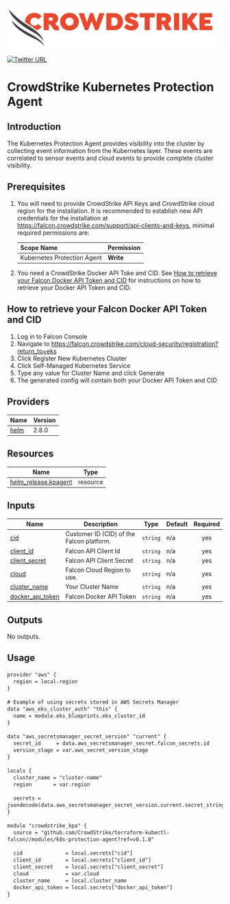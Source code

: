 <!-- BEGIN_TF_DOCS -->
![CrowdStrike FalconPy](https://raw.githubusercontent.com/CrowdStrike/falconpy/main/docs/asset/cs-logo.png)

[![Twitter URL](https://img.shields.io/twitter/url?label=Follow%20%40CrowdStrike&style=social&url=https%3A%2F%2Ftwitter.com%2FCrowdStrike)](https://twitter.com/CrowdStrike)<br/>

# CrowdStrike Kubernetes Protection Agent

## Introduction

The Kubernetes Protection Agent provides visibility into the cluster by collecting event information from the Kubernetes layer. These events are correlated to sensor events and cloud events to provide complete cluster visibility.

## Prerequisites

1. You will need to provide CrowdStrike API Keys and CrowdStrike cloud region for the installation. It is recommended to establish new API credentials for the installation at https://falcon.crowdstrike.com/support/api-clients-and-keys, minimal required permissions are:

    | Scope Name                  | Permission |
    |-----------------------------|------------|
    | Kubernetes Protection Agent | **Write**  |

2. You need a CrowdStrike Docker API Toke and CID. See [How to retrieve your Falcon Docker API Token and CID](#how-to-retrieve-your-falcon-docker-api-token-and-cid) for instructions on how to retrieve your Docker API Token and CID.

## How to retrieve your Falcon Docker API Token and CID
1. Log in to Falcon Console
2. Navigate to https://falcon.crowdstrike.com/cloud-security/registration?return_to=eks
3. Click Register New Kubernetes Cluster
4. Click Self-Managed Kubernetes Service
5. Type any value for Cluster Name and click Generate
6. The generated config will contain both your Docker API Token and CID
## Providers

| Name | Version |
|------|---------|
| <a name="provider_helm"></a> [helm](#provider\_helm) | 2.8.0 |
## Resources

| Name | Type |
|------|------|
| [helm_release.kpagent](https://registry.terraform.io/providers/hashicorp/helm/2.8.0/docs/resources/release) | resource |
## Inputs

| Name | Description | Type | Default | Required |
|------|-------------|------|---------|:--------:|
| <a name="input_cid"></a> [cid](#input\_cid) | Customer ID (CID) of the Falcon platform. | `string` | n/a | yes |
| <a name="input_client_id"></a> [client\_id](#input\_client\_id) | Falcon API Client Id | `string` | n/a | yes |
| <a name="input_client_secret"></a> [client\_secret](#input\_client\_secret) | Falcon API Client Secret | `string` | n/a | yes |
| <a name="input_cloud"></a> [cloud](#input\_cloud) | Falcon Cloud Region to use. | `string` | n/a | yes |
| <a name="input_cluster_name"></a> [cluster\_name](#input\_cluster\_name) | Your Cluster Name | `string` | n/a | yes |
| <a name="input_docker_api_token"></a> [docker\_api\_token](#input\_docker\_api\_token) | Falcon Docker API Token | `string` | n/a | yes |
## Outputs

No outputs.

## Usage

```hcl
provider "aws" {
  region = local.region
}

# Example of using secrets stored in AWS Secrets Manager
data "aws_eks_cluster_auth" "this" {
  name = module.eks_blueprints.eks_cluster_id
}

data "aws_secretsmanager_secret_version" "current" {
  secret_id     = data.aws_secretsmanager_secret.falcon_secrets.id
  version_stage = var.aws_secret_version_stage
}

locals {
  cluster_name = "cluster-name"
  region       = var.region

  secrets = jsondecode(data.aws_secretsmanager_secret_version.current.secret_string)
}

module "crowdstrike_kpa" {
  source = "github.com/CrowdStrike/terraform-kubectl-falcon//modules/k8s-protection-agent?ref=v0.1.0"

  cid              = local.secrets["cid"]
  client_id        = local.secrets["client_id"]
  client_secret    = local.secrets["client_secret"]
  cloud            = var.cloud
  cluster_name     = local.cluster_name
  docker_api_token = local.secrets["docker_api_token"]
}
```
<!-- END_TF_DOCS -->
